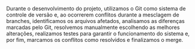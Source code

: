 Durante o desenvolvimento do projeto, utilizamos o Git como sistema de controle de versão e, ao ocorrerem conflitos durante a mesclagem de branches, identificamos os arquivos afetados, analisamos as diferenças marcadas pelo Git, resolvemos manualmente escolhendo as melhores alterações, realizamos testes para garantir o funcionamento do sistema e, por fim, marcamos os conflitos como resolvidos e finalizamos o merge.
